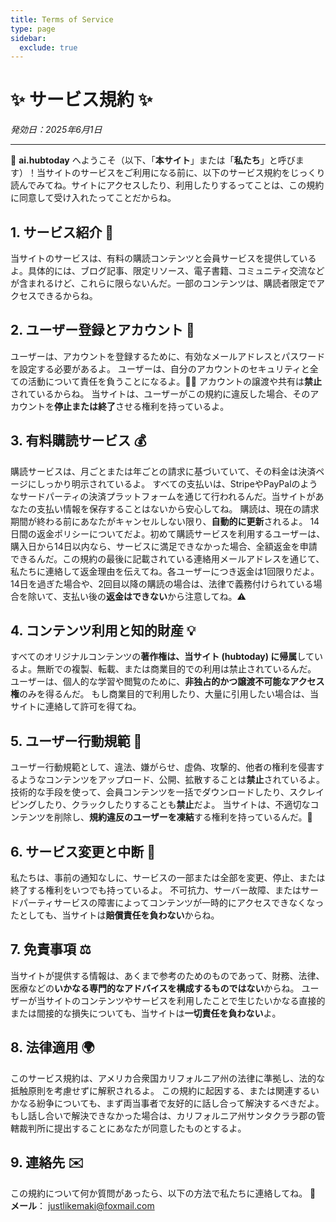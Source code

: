 ```yaml
---
title: Terms of Service
type: page
sidebar:
  exclude: true
---
```

# ✨ サービス規約 ✨

*発効日：2025年6月1日*

---

👋 **ai.hubtoday** へようこそ（以下、「**本サイト**」または「**私たち**」と呼びます）！当サイトのサービスをご利用になる前に、以下のサービス規約をじっくり読んでみてね。サイトにアクセスしたり、利用したりするってことは、この規約に同意して受け入れたってことだからね。

## 1. サービス紹介 🚀
当サイトのサービスは、有料の購読コンテンツと会員サービスを提供しているよ。具体的には、ブログ記事、限定リソース、電子書籍、コミュニティ交流などが含まれるけど、これらに限らないんだ。一部のコンテンツは、購読者限定でアクセスできるからね。

## 2. ユーザー登録とアカウント 🔑
ユーザーは、アカウントを登録するために、有効なメールアドレスとパスワードを設定する必要があるよ。
ユーザーは、自分のアカウントのセキュリティと全ての活動について責任を負うことになるよ。🙅‍♀️ アカウントの譲渡や共有は**禁止**されているからね。
当サイトは、ユーザーがこの規約に違反した場合、そのアカウントを**停止または終了**させる権利を持っているよ。

## 3. 有料購読サービス 💰
購読サービスは、月ごとまたは年ごとの請求に基づいていて、その料金は決済ページにしっかり明示されているよ。
すべての支払いは、StripeやPayPalのようなサードパーティの決済プラットフォームを通じて行われるんだ。当サイトがあなたの支払い情報を保存することはないから安心してね。
購読は、現在の請求期間が終わる前にあなたがキャンセルしない限り、**自動的に更新**されるよ。
14日間の返金ポリシーについてだよ。初めて購読サービスを利用するユーザーは、購入日から14日以内なら、サービスに満足できなかった場合、全額返金を申請できるんだ。この規約の最後に記載されている連絡用メールアドレスを通じて、私たちに連絡して返金理由を伝えてね。各ユーザーにつき返金は1回限りだよ。14日を過ぎた場合や、2回目以降の購読の場合は、法律で義務付けられている場合を除いて、支払い後の**返金はできない**から注意してね。⚠️

## 4. コンテンツ利用と知的財産 💡
すべてのオリジナルコンテンツの**著作権は、当サイト (hubtoday) に帰属**しているよ。無断での複製、転載、または商業目的での利用は禁止されているんだ。
ユーザーは、個人的な学習や閲覧のために、**非独占的かつ譲渡不可能なアクセス権**のみを得るんだ。
もし商業目的で利用したり、大量に引用したい場合は、当サイトに連絡して許可を得てね。

## 5. ユーザー行動規範 🤝
ユーザー行動規範として、違法、嫌がらせ、虚偽、攻撃的、他者の権利を侵害するようなコンテンツをアップロード、公開、拡散することは**禁止**されているよ。
技術的な手段を使って、会員コンテンツを一括でダウンロードしたり、スクレイピングしたり、クラックしたりすることも**禁止**だよ。
当サイトは、不適切なコンテンツを削除し、**規約違反のユーザーを凍結**する権利を持っているんだ。🚫

## 6. サービス変更と中断 🔧
私たちは、事前の通知なしに、サービスの一部または全部を変更、停止、または終了する権利をいつでも持っているよ。
不可抗力、サーバー故障、またはサードパーティサービスの障害によってコンテンツが一時的にアクセスできなくなったとしても、当サイトは**賠償責任を負わない**からね。

## 7. 免責事項 ⚖️
当サイトが提供する情報は、あくまで参考のためのものであって、財務、法律、医療などの**いかなる専門的なアドバイスを構成するものではない**からね。
ユーザーが当サイトのコンテンツやサービスを利用したことで生じたいかなる直接的または間接的な損失についても、当サイトは**一切責任を負わない**よ。

## 8. 法律適用 🌍
このサービス規約は、アメリカ合衆国カリフォルニア州の法律に準拠し、法的な抵触原則を考慮せずに解釈されるよ。
この規約に起因する、または関連するいかなる紛争についても、まず両当事者で友好的に話し合って解決するべきだよ。もし話し合いで解決できなかった場合は、カリフォルニア州サンタクララ郡の管轄裁判所に提出することにあなたが同意したものとするよ。

## 9. 連絡先 ✉️
この規約について何か質問があったら、以下の方法で私たちに連絡してね。
📧 **メール**： [justlikemaki@foxmail.com](mailto:justlikemaki@foxmail.com)